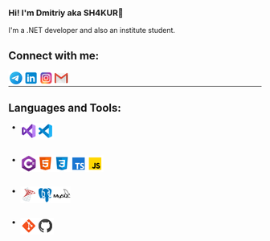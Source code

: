 ### Hi! I'm Dmitriy aka SH4KUR👋

I'm a .NET developer and also an institute student.

## Connect with me:

[<img align="left" alt="SH4KUR | Telegram" width="30px" src="https://github.com/SH4KUR/SH4KUR/blob/master/icons/icons8-telegram-app-240.png" />][telegram]
[<img align="left" alt="SH4KUR | LinkedIn" width="30px" src="https://github.com/SH4KUR/SH4KUR/blob/master/icons/icons8-linkedin-240.png" />][linkedin]
[<img align="left" alt="SH4KUR | Instagram" width="30px" src="https://github.com/SH4KUR/SH4KUR/blob/master/icons/icons8-instagram-240.png" />][instagram]
[<img align="left" alt="SH4KUR | Gmail" width="30px" src="https://github.com/SH4KUR/SH4KUR/blob/master/icons/icons8-gmail-240.png" />][gmail]

<br />

---

## Languages and Tools:

* <div>
  <img align="left" alt="Visual Studio 2019" width="33px" src="https://github.com/SH4KUR/SH4KUR/blob/master/icons/icons8-visual-studio-2019-240.png" />
  <img align="left" alt="Visual Studio Code" width="33px" src="https://github.com/SH4KUR/SH4KUR/blob/master/icons/icons8-visual-studio-code-2019-240.png" />
</div>

<br />

* <div>
  <img align="left" alt="C#" width="33px" src="https://github.com/SH4KUR/SH4KUR/blob/master/icons/c-sharp.png" />
  <img align="left" alt="HTML5" width="33px" src="https://github.com/SH4KUR/SH4KUR/blob/master/icons/icons8-html-5-240.png" />
  <img align="left" alt="CSS3" width="33px" src="https://github.com/SH4KUR/SH4KUR/blob/master/icons/icons8-css3-240.png" />
  <img align="left" alt="TypeScript" width="33px" src="https://github.com/SH4KUR/SH4KUR/blob/master/icons/icons8-typescript-240.png" />
  <img align="left" alt="JavaScript" width="33px" src="https://github.com/SH4KUR/SH4KUR/blob/master/icons/icons8-javascript-240.png" />
</div>

<br />

* <div>
  <img align="left" alt="Microsoft SQL Server" width="33px" src="https://github.com/SH4KUR/SH4KUR/blob/master/icons/icons8-microsoft-sql-server-240.png" />
  <img align="left" alt="PostgreSQL" width="33px" src="https://github.com/SH4KUR/SH4KUR/blob/master/icons/icons8-postgresql-240.png" />
  <img align="left" alt="MySQL" width="33px" src="https://github.com/SH4KUR/SH4KUR/blob/master/icons/icons8-mysql-logo-250.png" />
</div>

<br />

* <div>
  <img align="left" alt="Git" width="33px" src="https://github.com/SH4KUR/SH4KUR/blob/master/icons/icons8-git-240.png" />
  <img align="left" alt="GitHub" width="33px" src="https://github.com/SH4KUR/SH4KUR/blob/master/icons/icons8-github-240.png" />
</div>

<br />
<br />

[instagram]: https://www.instagram.com/_sh4kur_/
[linkedin]: https://www.linkedin.com/in/lopatiev/
[telegram]: https://t.me/lopatievdmitriy
[gmail]: mailto:dmitriy.lopatiev@gmail.com
